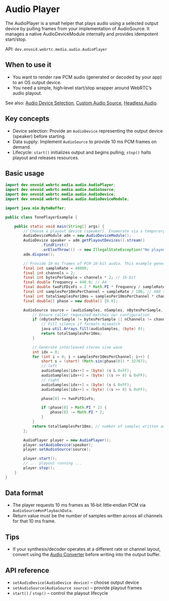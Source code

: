# Audio Player

The AudioPlayer is a small helper that plays audio using a selected output device by pulling frames from your implementation of AudioSource. It manages a native AudioDeviceModule internally and provides idempotent start/stop.

API: `dev.onvoid.webrtc.media.audio.AudioPlayer`

## When to use it
- You want to render raw PCM audio (generated or decoded by your app) to an OS output device.
- You need a simple, high‑level start/stop wrapper around WebRTC’s audio playout.

See also: [Audio Device Selection](../audio_devices.md), [Custom Audio Source](../custom_audio_source.md), [Headless Audio](../headless_audio_device_module.md).

## Key concepts
- Device selection: Provide an `AudioDevice` representing the output device (speaker) before starting.
- Data supply: Implement `AudioSource` to provide 10 ms PCM frames on demand.
- Lifecycle: `start()` initializes output and begins pulling; `stop()` halts playout and releases resources.

## Basic usage

```java
import dev.onvoid.webrtc.media.audio.AudioPlayer;
import dev.onvoid.webrtc.media.audio.AudioSource;
import dev.onvoid.webrtc.media.audio.AudioDevice;
import dev.onvoid.webrtc.media.audio.AudioDeviceModule;

import java.nio.ByteBuffer;

public class TonePlayerExample {

    public static void main(String[] args) {
        // Choose a playout device (speaker). Enumerate via a temporary ADM.
        AudioDeviceModule adm = new AudioDeviceModule();
        AudioDevice speaker = adm.getPlayoutDevices().stream()
                .findFirst()
                .orElseThrow(() -> new IllegalStateException("No playout device found"));
        adm.dispose();

        // Provide 10 ms frames of PCM 16‑bit audio. This example generates a sine tone.
        final int sampleRate = 48000;
        final int channels = 2;
        final int bytesPerSample = channels * 2; // 16‑bit
        final double frequency = 440.0; // A4
        final double twoPiFDivFs = 2 * Math.PI * frequency / sampleRate;
        final int samplesPer10msPerChannel = sampleRate / 100; // 480 samples/channel
        final int totalSamplesPer10ms = samplesPer10msPerChannel * channels; // e.g., 960 samples
        final double[] phase = new double[] {0.0};

        AudioSource source = (audioSamples, nSamples, nBytesPerSample, nChannels, samplesPerSec) -> {
            // Ensure caller requested matches our configuration
            if (nBytesPerSample != bytesPerSample || nChannels != channels || samplesPerSec != sampleRate) {
                // Fill silence if formats mismatch
                java.util.Arrays.fill(audioSamples, (byte) 0);
                return totalSamplesPer10ms;
            }

            // Generate interleaved stereo sine wave
            int idx = 0;
            for (int i = 0; i < samplesPer10msPerChannel; i++) {
                short s = (short) (Math.sin(phase[0]) * 32767);
                // left
                audioSamples[idx++] = (byte) (s & 0xFF);
                audioSamples[idx++] = (byte) ((s >> 8) & 0xFF);
                // right
                audioSamples[idx++] = (byte) (s & 0xFF);
                audioSamples[idx++] = (byte) ((s >> 8) & 0xFF);

                phase[0] += twoPiFDivFs;

                if (phase[0] > Math.PI * 2) {
                    phase[0] -= Math.PI * 2;
                }
            }
            return totalSamplesPer10ms; // number of samples written across all channels
        };

        AudioPlayer player = new AudioPlayer();
        player.setAudioDevice(speaker);
        player.setAudioSource(source);

        player.start();
        // ... playout running ...
        player.stop();
    }
}
```

## Data format
- The player requests 10 ms frames as 16‑bit little‑endian PCM via `AudioSource#onPlaybackData`.
- Return value must be the number of samples written across all channels for that 10 ms frame.

## Tips
- If your synthesis/decoder operates at a different rate or channel layout, convert using the [Audio Converter](../audio_converter.md) before writing into the output buffer.

## API reference
- `setAudioDevice(AudioDevice device)` – choose output device
- `setAudioSource(AudioSource source)` – provide playout frames
- `start()` / `stop()` – control the playout lifecycle
